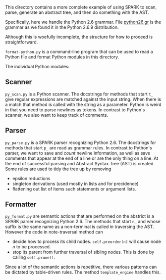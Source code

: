 This directory contains a more complete example of using SPARK to scan, parse,
generate an abstract tree, and then do something with the AST.

Specifically, here we handle the Python 2.6 grammar. File
[python26.gr](http://github.com/rocky/python-spark/tree/master/example/python2/python26.gr)
is the grammar as we found it in the Python 2.6.9 distribution.

Although this is woefully incomplete, the structure for how to proceed
is straightforward.

`format-python.py` is a command-line program that can be used to
read a Python file and format Python modules in this directory.

The individual Python modules:

## Scanner

`py_scan.py` is a Python scanner. The docstrings for methods that
start `t_` give regular expressions are matched against the input
string. When there is a match that method is called with the string as
a parameter. Python is weird in that you need to parse newlines as
tokens. In contrast to Python's scanner, we also want to keep track of
comments.

## Parser

`py_parse.py` is a SPARK parser recognizing Python 2.6. The
docstrings for methods that start `p_` are read as grammar rules. In
contrast to Python's parser, we want to save and _count_ newline
information, as well as save comments that appear at the end of a
line or are the only thing on a line. At the end of successful
parsing and Abstract Syntax Tree (AST) is created. Some rules are
used to tidy the tree up by removing

* epsilon reductions
* singleton derivations (used mostly in lists and for precidence)
* flattening out list of items such statements or argument lists.

## Formatter

`py_format.py` are semantic actions that are performed on the abstrict
is a SPARK parser recognizing Python 2.6. The methods that start `n_`
and whose suffix is the same name as a non-terminal is called in
traversing the AST. However the code in note-traversal method can

* decide how to process its child nodes. `self.preorder(n)` will
cause node _n_ to be processed.
* stop its parent from further traversal of sibling nodes. This is done by calling `self.prune()`.

Since a lot of the semantic actions is repetitive, there various patterns
can be dictated by table-driven rules. The method `template_engine` handles this.
